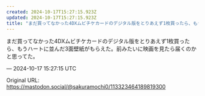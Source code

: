 ```yaml
---
created: 2024-10-17T15:27:15.923Z
updated: 2024-10-17T15:27:15.923Z
title: "まだ買ってなかった4DXムビチケカードのデジタル版をとりあえず1枚買ったら、もうハートに並んだ3面壁紙がもらえた。前みたいに映画を見たら届くのかと思ってた。[...]"
---
```


<p>まだ買ってなかった4DXムビチケカードのデジタル版をとりあえず1枚買ったら、もうハートに並んだ3面壁紙がもらえた。前みたいに映画を見たら届くのかと思ってた。</p>

&mdash; 2024-10-17 15:27:15 UTC

Original URL: https://mastodon.social/@sakuramochi0/113323464189819300
